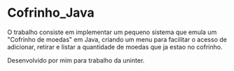 # Cofrinho_Java

O trabalho consiste em implementar um pequeno sistema que emula um "Cofrinho  de moedas" em Java, criando um menu para facilitar o acesso de adicionar, retirar e listar a quantidade de moedas que ja estao no cofrinho.

Desenvolvido por mim para trabalho da uninter.
